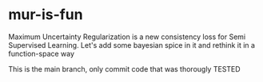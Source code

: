 # mur-is-fun
Maximum Uncertainty Regularization is a new consistency loss for Semi Supervised Learning. Let's add some bayesian spice in it and rethink it in a function-space way

This is the main branch, only commit code that was thorougly TESTED
